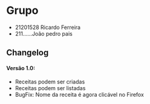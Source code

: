 # Grupo
- 21201528 Ricardo Ferreira
- 211......João pedro pais


## Changelog
#### Versão 1.0:
- Receitas podem ser criadas
- Receitas podem ser listadas
- BugFix: Nome da receita é agora clicável no Firefox
